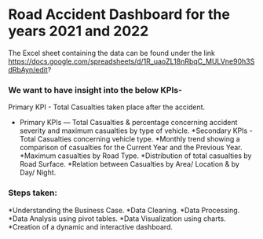 # Road Accident Dashboard for the years 2021 and 2022
The Excel sheet containing the data can be found under the link
https://docs.google.com/spreadsheets/d/1R_uaoZL18nRbqC_MULVne90h3SdRbAyn/edit?


### We want to have insight into the below KPIs-
Primary KPI - Total Casualties taken place after the accident.
* Primary KPIs — Total Casualties & percentage concerning accident severity and maximum casualties by type of vehicle.
*Secondary KPIs - Total Casualties concerning vehicle type.
*Monthly trend showing a comparison of casualties for the Current Year and the Previous Year.
*Maximum casualties by Road Type.
*Distribution of total casualties by Road Surface.
*Relation between Casualties by Area/ Location & by Day/ Night.

### Steps taken:
*Understanding the Business Case.
*Data Cleaning.
*Data Processing.
*Data Analysis using pivot tables.
*Data Visualization using charts.
*Creation of a dynamic and interactive dashboard.

